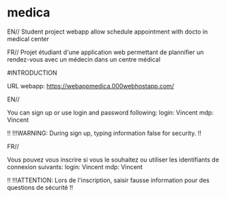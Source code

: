 # medica

EN// Student project webapp allow schedule appointment with docto in medical center

FR// Projet étudiant d'une application web permettant de plannifier un rendez-vous avec un médecin dans un centre médical

#INTRODUCTION

URL webapp:  https://webappmedica.000webhostapp.com/

EN//

You can sign up or use login and password following: login: Vincent  mdp: Vincent

!!
!!!WARNING: During sign up, typing information false for security.
!!

FR//


Vous pouvez vous inscrire si vous le souhaitez ou utiliser les identifiants de connexion suivants: login: Vincent  mdp: Vincent

!!
!!!ATTENTION: Lors de l'inscription, saisir fausse information pour des questions de sécurité
!!
